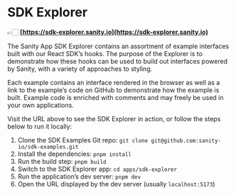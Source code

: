 # SDK Explorer

👉🏻 **[https://sdk-explorer.sanity.io](https://sdk-explorer.sanity.io)**

The Sanity App SDK Explorer contains an assortment of example interfaces built with our React SDK’s hooks. The purpose of the Explorer is to demonstrate how these hooks can be used to build out interfaces powered by Sanity, with a variety of approaches to styling.

Each example contains an interface rendered in the browser as well as a link to the example’s code on GitHub to demonstrate how the example is built. Example code is enriched with comments and may freely be used in your own applications.

Visit the URL above to see the SDK Explorer in action, or follow the steps below to run it locally:

1. Clone the SDK Examples Git repo: `git clone git@github.com:sanity-io/sdk-examples.git`
1. Install the dependencies: `pnpm install`
1. Run the build step: `pnpm build`
1. Switch to the SDK Explorer app: `cd apps/sdk-explorer`
1. Run the application’s dev server: `pnpm dev`
1. Open the URL displayed by the dev server (usually `localhost:5173`)
